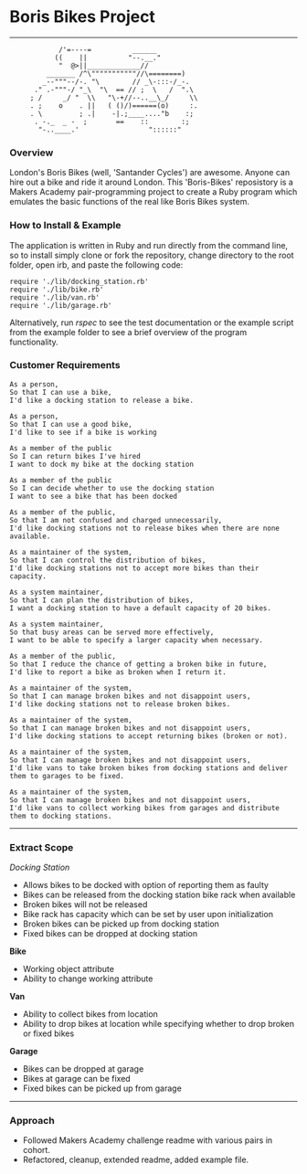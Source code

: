 # Boris Bikes Project
----------

```
            /'=----=          ______
           ((    ||          "--.__."
            "  @>||_____________//
         _______ /^\"""""""""""//\========)
        _--"""--/-. "\        // _\-:::-/_-.
      ." .-"""-/ "_\  "\  == // ;  \   /  ".\
     ; /     _/ "  \\   "\-+//--..__\_/     \\
     . ;    o    . ||   ( ()/)======(o)     :.
     . \         ; .|    -|.;____...."b    :;
      . -._  _ -  ;       ==    ::        :;
       "-..____.'                 "::::::"
```

### Overview

London's Boris Bikes (well, 'Santander Cycles') are awesome. Anyone can hire out a bike and ride it around London. This 'Boris-Bikes' reposistory is a Makers Academy pair-programming project to create a Ruby program which emulates the basic functions of the real like Boris Bikes system.

### How to Install & Example

The application is written in Ruby and run directly from the command line, so to install simply clone or fork the repository, change directory to the root folder, open irb, and paste the following code:
```
require './lib/docking_station.rb'
require './lib/bike.rb'
require './lib/van.rb'
require './lib/garage.rb'
```
Alternatively, run *rspec* to see the test documentation or the example script from the example folder to see a brief overview of the program functionality.

### Customer Requirements

```
As a person,
So that I can use a bike,
I'd like a docking station to release a bike.
```
```
As a person,
So that I can use a good bike,
I'd like to see if a bike is working
```
```
As a member of the public
So I can return bikes I've hired
I want to dock my bike at the docking station
```
```
As a member of the public
So I can decide whether to use the docking station
I want to see a bike that has been docked
```
```
As a member of the public,
So that I am not confused and charged unnecessarily,
I'd like docking stations not to release bikes when there are none available.
```
```
As a maintainer of the system,
So that I can control the distribution of bikes,
I'd like docking stations not to accept more bikes than their capacity.
```
```
As a system maintainer,
So that I can plan the distribution of bikes,
I want a docking station to have a default capacity of 20 bikes.
```
```
As a system maintainer,
So that busy areas can be served more effectively,
I want to be able to specify a larger capacity when necessary.
```
```
As a member of the public,
So that I reduce the chance of getting a broken bike in future,
I'd like to report a bike as broken when I return it.
```
```
As a maintainer of the system,
So that I can manage broken bikes and not disappoint users,
I'd like docking stations not to release broken bikes.
```
```
As a maintainer of the system,
So that I can manage broken bikes and not disappoint users,
I'd like docking stations to accept returning bikes (broken or not).
```
```
As a maintainer of the system,
So that I can manage broken bikes and not disappoint users,
I'd like vans to take broken bikes from docking stations and deliver them to garages to be fixed.
```
```
As a maintainer of the system,
So that I can manage broken bikes and not disappoint users,
I'd like vans to collect working bikes from garages and distribute them to docking stations.
```
--------
### Extract Scope
*Docking Station*
- Allows bikes to be docked with option of reporting them as faulty
- Bikes can be released from the docking station bike rack when available
- Broken bikes will not be released
- Bike rack has capacity which can be set by user upon initialization
- Broken bikes can be picked up from docking station
- Fixed bikes can be dropped at docking station

**Bike**
- Working object attribute
- Ability to change working attribute

**Van**
- Ability to collect bikes from location
- Ability to drop bikes at location while specifying whether to drop broken or fixed bikes

**Garage**
- Bikes can be dropped at garage
- Bikes at garage can be fixed
- Fixed bikes can be picked up from garage
--------

### Approach

* Followed Makers Academy challenge readme with various pairs in cohort.
* Refactored, cleanup, extended readme, added example file.
